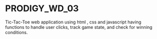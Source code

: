 # PRODIGY_WD_03
Tic-Tac-Toe web application using html , css and javascript having functions to handle user clicks, track game state, and check for winning conditions.
